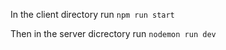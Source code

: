 In the client directory run ```npm run start```

Then in the server dicrectory run ```nodemon run dev```
